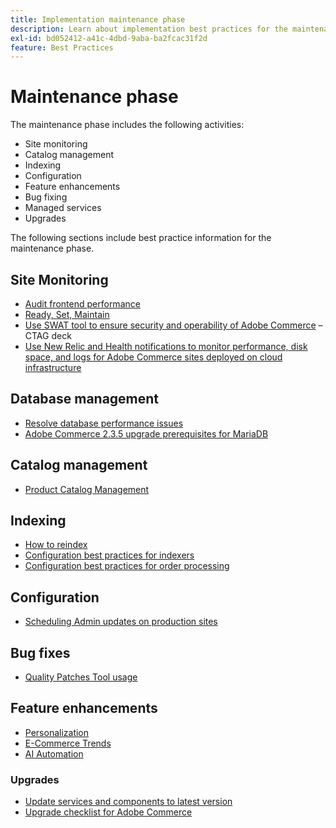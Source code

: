 ```yaml
---
title: Implementation maintenance phase
description: Learn about implementation best practices for the maintenance phase of Adobe Commerce projects.
exl-id: bd052412-a41c-4dbd-9aba-ba2fcac31f2d
feature: Best Practices
---
```

# Maintenance phase

The maintenance phase includes the following activities:

- Site monitoring
- Catalog management
- Indexing
- Configuration
- Feature enhancements
- Bug fixing
- Managed services
- Upgrades

The following sections include best practice information for the maintenance phase.

## Site Monitoring

- [Audit frontend performance](frontend-performance.md)
- [Ready, Set, Maintain](https://business.adobe.com/blog/basics/ready-set-maintain)
- [Use SWAT tool to ensure security and operability of Adobe Commerce](https://experienceleague.adobe.com/docs/commerce-operations/tools/site-wide-analysis-tool/intro.html?lang=en#integrations-with-other-adobe-commerce-support-tools) – CTAG deck
- [Use New Relic and Health notifications to monitor performance, disk space, and logs for Adobe Commerce sites deployed on cloud infrastructure](https://experienceleague.adobe.com/docs/commerce-cloud-service/user-guide/monitor/performance.html)

## Database management

- [Resolve database performance issues​](resolve-database-performance-issues.md)
- [Adobe Commerce 2.3.5 upgrade prerequisites for MariaDB​](commerce-235-upgrade-prerequisites-mariadb.md)

## Catalog management

<!-- Asset not yet integrated
- [Catalog Image Resizing](https://wiki.corp.adobe.com/x/oj4ykw) (wiki)
-->
- [Product Catalog Management](https://www.gotostage.com/channel/fca90f7960be436f9b849215d9e06026/recording/2eea2782fc874047a020391000519f8b/watch?source=CHANNEL)

## Indexing

<!-- Asset not yet integrated
- [Reindexing - the safe way](https://wiki.corp.adobe.com/x/oj4ykw)(wiki)
-->
- [How to reindex](https://developer.adobe.com/commerce/php/development/components/indexing/#how-to-reindex)
- [Configuration best practices for indexers​](indexer-configuration.md)
- [Configuration best practices for order processing](order-processing-configuration.md)
<!-- Asset not yet integrated from CTAG deck:
- Plan upsizing for planned traffic increases during promotions or holidays -->

## Configuration

- [Scheduling Admin updates on production sites](scheduling-admin-updates-in-production.md)

<!-- Asset not yet integrated from CTAG deck: Planning for peak season and promotional periods (upsizing)--> 

## Bug fixes

- [Quality Patches Tool usage](https://experienceleague.adobe.com/docs/commerce-operations/tools/quality-patches-tool/usage.html)

## Feature enhancements

- [Personalization](https://www.gotostage.com/channel/fca90f7960be436f9b849215d9e06026/recording/e218545a77de490fb5102eca07d0580a/watch?source=CHANNEL)
- [E-Commerce Trends](https://www.gotostage.com/channel/fca90f7960be436f9b849215d9e06026/recording/9a772468d7b64409a3d5dff4d67e656d/watch?source=CHANNEL)
- [AI Automation](https://www.gotostage.com/channel/fca90f7960be436f9b849215d9e06026/recording/27ae23699c2847be981a23ca098e548f/watch?source=CHANNEL)

### Upgrades

- [Update services and components to latest version​](update-services.md)
- [Upgrade checklist for Adobe Commerce​](upgrade-checklist.md)
